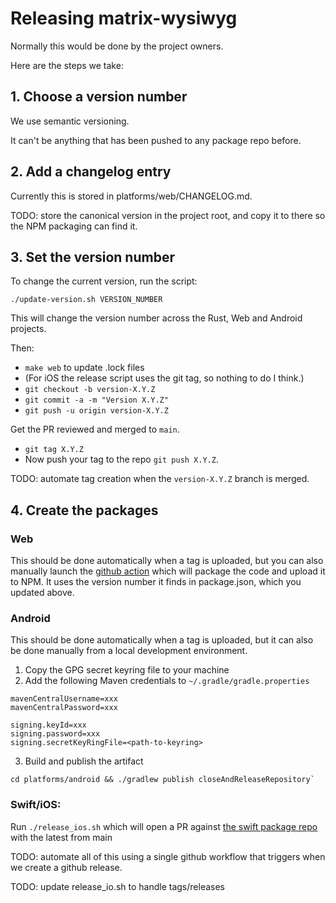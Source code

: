 # Releasing matrix-wysiwyg

Normally this would be done by the project owners.

Here are the steps we take:

## 1. Choose a version number

We use semantic versioning.

It can't be anything that has been pushed to any package repo before.

## 2. Add a changelog entry

Currently this is stored in platforms/web/CHANGELOG.md.

TODO: store the canonical version in the project root, and copy it to there
so the NPM packaging can find it.

## 3. Set the version number

To change the current version, run the script:

```shell
./update-version.sh VERSION_NUMBER
```

This will change the version number across the Rust, Web and Android projects.

Then:
* `make web` to update .lock files
* (For iOS the release script uses the git tag, so nothing to do I think.)
* `git checkout -b version-X.Y.Z`
* `git commit -a -m "Version X.Y.Z"`
* `git push -u origin version-X.Y.Z`

Get the PR reviewed and merged to `main`.

* `git tag X.Y.Z`
* Now push your tag to the repo `git push X.Y.Z`.

TODO: automate tag creation when the `version-X.Y.Z` branch is merged.

## 4. Create the packages

### Web

This should be done automatically when a tag is uploaded, but you can also manually launch the
[github action](https://github.com/matrix-org/matrix-wysiwyg/actions/workflows/publish.yml)
which will package the code and upload it to NPM. It uses the version number
it finds in package.json, which you updated above.

### Android

This should be done automatically when a tag is uploaded, but it can also be done manually from a local development environment.

1. Copy the GPG secret keyring file to your machine
2. Add the following Maven credentials to `~/.gradle/gradle.properties`

```
mavenCentralUsername=xxx
mavenCentralPassword=xxx

signing.keyId=xxx
signing.password=xxx
signing.secretKeyRingFile=<path-to-keyring>
```

3. Build and publish the artifact

```
cd platforms/android && ./gradlew publish closeAndReleaseRepository`
```
  
### Swift/iOS:
  Run `./release_ios.sh` which will open a PR against
  [the swift package repo](https://github.com/matrix-org/matrix-wysiwyg-composer-swift)
  with the latest from main

TODO: automate all of this using a single github workflow that triggers when we
create a github release.

TODO: update release_io.sh to handle tags/releases
